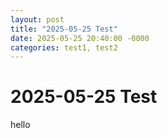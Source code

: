 ```yaml
---
layout: post
title: "2025-05-25 Test"
date: 2025-05-25 20:40:00 -0000
categories: test1, test2 
---
```


# 2025-05-25 Test

hello 